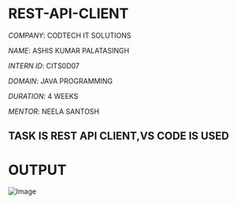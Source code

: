 # REST-API-CLIENT

*COMPANY*: CODTECH IT SOLUTIONS

*NAME*: ASHIS KUMAR PALATASINGH

*INTERN ID*: CITS0D07

*DOMAIN*: JAVA PROGRAMMING

*DURATION*: 4 WEEKS

*MENTOR*: NEELA SANTOSH

## TASK IS REST API CLIENT,VS CODE IS USED

# OUTPUT

![Image](https://github.com/user-attachments/assets/0df75d7e-016b-4647-8758-43756e9c592c)
